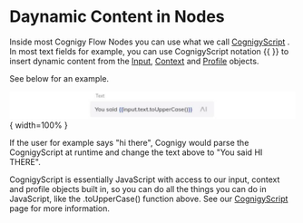 # Daynamic Content in Nodes

Inside most Cognigy Flow Nodes you can use what we call [CognigyScript]({{config.site_url}}ai/tools/cognigy-script/) . In most text fields for example, you can use CognigyScript notation <span>{</span>{ }<span>}</span> to insert dynamic content from the [Input]({{config.site_url}}ai/tools/interaction-panel/input/), [Context]({{config.site_url}}ai/tools/interaction-panel/context/) and [Profile]({{config.site_url}}ai/tools/interaction-panel/profile/) objects.

See below for an example.

![cognigyscript](./images/e3c8d1e-cognigyscript.jpg){ width=100% }

If the user for example says "hi there", Cognigy would parse the CognigyScript at runtime and change the text above to "You said HI THERE".

CognigyScript is essentially JavaScript with access to our input, context and profile objects built in, so you can do all the things you can do in JavaScript, like the .toUpperCase() function above. See our [CognigyScript]({{config.site_url}}ai/tools/cognigy-script/) page for more information.
